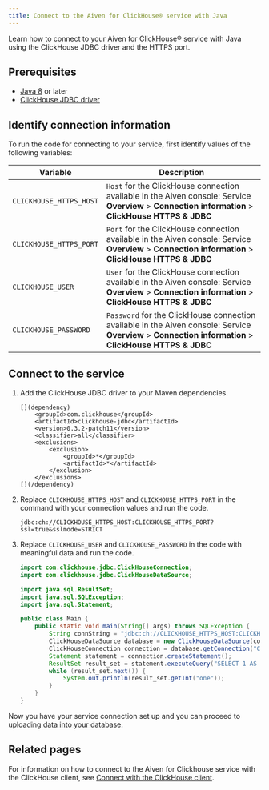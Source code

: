 ```yaml
---
title: Connect to the Aiven for ClickHouse® service with Java
---
```


Learn how to connect to your Aiven for ClickHouse® service with Java
using the ClickHouse JDBC driver and the HTTPS port.

## Prerequisites

-   [Java 8](https://www.java.com/en/download/) or later
-   [ClickHouse JDBC
    driver](https://github.com/ClickHouse/clickhouse-jdbc/tree/master/clickhouse-jdbc)

## Identify connection information

To run the code for connecting to your service, first identify values of
the following variables:

|        Variable         |                                                                       Description                                                                        |
|-------------------------|----------------------------------------------------------------------------------------------------------------------------------------------------------|
| `CLICKHOUSE_HTTPS_HOST` | `Host` for the ClickHouse connection available in the Aiven console: Service **Overview** > **Connection information** > **ClickHouse HTTPS & JDBC**     |
| `CLICKHOUSE_HTTPS_PORT` | `Port` for the ClickHouse connection available in the Aiven console: Service **Overview** > **Connection information** > **ClickHouse HTTPS & JDBC**     |
| `CLICKHOUSE_USER`       | `User` for the ClickHouse connection available in the Aiven console: Service **Overview** > **Connection information** > **ClickHouse HTTPS & JDBC**     |
| `CLICKHOUSE_PASSWORD`   | `Password` for the ClickHouse connection available in the Aiven console: Service **Overview** > **Connection information** > **ClickHouse HTTPS & JDBC** |

## Connect to the service

1.  Add the ClickHouse JDBC driver to your Maven dependencies.

    ```shell
    [](dependency)
        <groupId>com.clickhouse</groupId>
        <artifactId>clickhouse-jdbc</artifactId>
        <version>0.3.2-patch11</version>
        <classifier>all</classifier>
        <exclusions>
            <exclusion>
                <groupId>*</groupId>
                <artifactId>*</artifactId>
            </exclusion>
        </exclusions>
    [](/dependency)
    ```

2.  Replace `CLICKHOUSE_HTTPS_HOST` and `CLICKHOUSE_HTTPS_PORT` in the
    command with your connection values and run the code.

    ```shell
    jdbc:ch://CLICKHOUSE_HTTPS_HOST:CLICKHOUSE_HTTPS_PORT?ssl=true&sslmode=STRICT
    ```

3.  Replace `CLICKHOUSE_USER` and `CLICKHOUSE_PASSWORD` in the code with
    meaningful data and run the code.

    ```java
    import com.clickhouse.jdbc.ClickHouseConnection;
    import com.clickhouse.jdbc.ClickHouseDataSource;

    import java.sql.ResultSet;
    import java.sql.SQLException;
    import java.sql.Statement;

    public class Main {
        public static void main(String[] args) throws SQLException {
            String connString = "jdbc:ch://CLICKHOUSE_HTTPS_HOST:CLICKHOUSE_HTTPS_PORT?ssl=true&sslmode=STRICT";
            ClickHouseDataSource database = new ClickHouseDataSource(connString);
            ClickHouseConnection connection = database.getConnection("CLICKHOUSE_USER", "CLICKHOUSE_PASSWORD");
            Statement statement = connection.createStatement();
            ResultSet result_set = statement.executeQuery("SELECT 1 AS one");
            while (result_set.next()) {
                System.out.println(result_set.getInt("one"));
            }
        }
    }
    ```

Now you have your service connection set up and you can proceed to
[uploading data into your database](/docs/products/clickhouse/howto/load-dataset).

## Related pages

For information on how to connect to the Aiven for Clickhouse service
with the ClickHouse client, see
[Connect with the ClickHouse client](/docs/products/clickhouse/howto/connect-with-clickhouse-cli).
